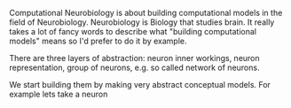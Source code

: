 Computational Neurobiology is about building computational models in the field of Neurobiology. Neurobiology is Biology that studies brain. It really takes a lot of fancy words to describe what "building computational models" means so I'd prefer to do it by example.

There are three layers of abstraction: neuron inner workings, neuron representation, group of neurons, e.g. so called network of neurons.

We start building them by making very abstract conceptual models. For example lets take a neuron
